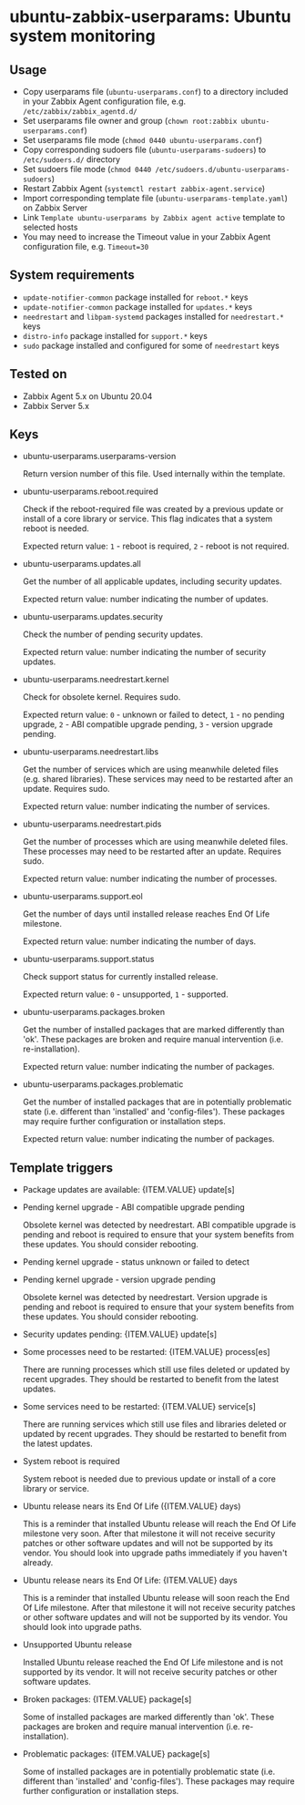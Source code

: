 # ubuntu-zabbix-userparams: Ubuntu system monitoring

## Usage

- Copy userparams file (```ubuntu-userparams.conf```) to a directory included in your Zabbix Agent configuration file, e.g. ```/etc/zabbix/zabbix_agentd.d/```
- Set userparams file owner and group (```chown root:zabbix ubuntu-userparams.conf```)
- Set userparams file mode (```chmod 0440 ubuntu-userparams.conf```)
- Copy corresponding sudoers file (```ubuntu-userparams-sudoers```) to ```/etc/sudoers.d/``` directory
- Set sudoers file mode (```chmod 0440 /etc/sudoers.d/ubuntu-userparams-sudoers```)
- Restart Zabbix Agent (```systemctl restart zabbix-agent.service```)
- Import corresponding template file (```ubuntu-userparams-template.yaml```) on Zabbix Server
- Link ```Template ubuntu-userparams by Zabbix agent active``` template to selected hosts
- You may need to increase the Timeout value in your Zabbix Agent configuration file, e.g. ```Timeout=30```

## System requirements

- ```update-notifier-common``` package installed for ```reboot.*``` keys
- ```update-notifier-common``` package installed for ```updates.*``` keys
- ```needrestart``` and ```libpam-systemd``` packages installed for ```needrestart.*``` keys
- ```distro-info``` package installed for ```support.*``` keys
- ```sudo``` package installed and configured for some of ```needrestart``` keys

## Tested on

- Zabbix Agent 5.x on Ubuntu 20.04
- Zabbix Server 5.x

## Keys

- ubuntu-userparams.userparams-version

  Return version number of this file. Used internally within the template.

- ubuntu-userparams.reboot.required

  Check if the reboot-required file was created by a previous update or install of a core library or service. This flag indicates that a system reboot is needed.

  Expected return value: ```1``` - reboot is required, ```2``` - reboot is not required.

- ubuntu-userparams.updates.all

  Get the number of all applicable updates, including security updates.

  Expected return value: number indicating the number of updates.

- ubuntu-userparams.updates.security

  Check the number of pending security updates.

  Expected return value: number indicating the number of security updates.

- ubuntu-userparams.needrestart.kernel

  Check for obsolete kernel. Requires sudo.

  Expected return value: ```0``` - unknown or failed to detect, ```1``` - no pending upgrade, ```2``` - ABI compatible upgrade pending, ```3``` - version upgrade pending.

- ubuntu-userparams.needrestart.libs

  Get the number of services which are using meanwhile deleted files (e.g. shared libraries). These services may need to be restarted after an update. Requires sudo.

  Expected return value: number indicating the number of services.

- ubuntu-userparams.needrestart.pids

  Get the number of processes which are using meanwhile deleted files. These processes may need to be restarted after an update. Requires sudo.

  Expected return value: number indicating the number of processes.

- ubuntu-userparams.support.eol

  Get the number of days until installed release reaches End Of Life milestone.

  Expected return value: number indicating the number of days.

- ubuntu-userparams.support.status

  Check support status for currently installed release.

  Expected return value: ```0``` - unsupported, ```1``` - supported.

- ubuntu-userparams.packages.broken

  Get the number of installed packages that are marked differently than 'ok'. These packages are broken and require manual intervention (i.e. re-installation).

  Expected return value: number indicating the number of packages.

- ubuntu-userparams.packages.problematic

  Get the number of installed packages that are in potentially problematic state (i.e. different than 'installed' and 'config-files'). These packages may require further configuration or installation steps.

  Expected return value: number indicating the number of packages.

## Template triggers

- Package updates are available: {ITEM.VALUE} update[s]

- Pending kernel upgrade - ABI compatible upgrade pending

  Obsolete kernel was detected by needrestart. ABI compatible upgrade is pending and reboot is required to ensure that your system benefits from these updates. You should consider rebooting.

- Pending kernel upgrade - status unknown or failed to detect

- Pending kernel upgrade - version upgrade pending

  Obsolete kernel was detected by needrestart. Version upgrade is pending and reboot is required to ensure that your system benefits from these updates. You should consider rebooting.

- Security updates pending: {ITEM.VALUE} update[s]

- Some processes need to be restarted: {ITEM.VALUE} process[es]

  There are running processes which still use files deleted or updated by recent upgrades. They should be restarted to benefit from the latest updates.

- Some services need to be restarted: {ITEM.VALUE} service[s]

  There are running services which still use files and libraries deleted or updated by recent upgrades. They should be restarted to benefit from the latest updates.

- System reboot is required

  System reboot is needed due to previous update or install of a core library or service.

- Ubuntu release nears its End Of Life ({ITEM.VALUE} days)

  This is a reminder that installed Ubuntu release will reach the End Of Life milestone very soon. After that milestone it will not receive security patches or other software updates and will not be supported by its vendor. You should look into upgrade paths immediately if you haven't already.

- Ubuntu release nears its End Of Life: {ITEM.VALUE} days

  This is a reminder that installed Ubuntu release will soon reach the End Of Life milestone. After that milestone it will not receive security patches or other software updates and will not be supported by its vendor. You should look into upgrade paths.

- Unsupported Ubuntu release

  Installed Ubuntu release reached the End Of Life milestone and is not supported by its vendor. It will not receive security patches or other software updates.

- Broken packages: {ITEM.VALUE} package[s]

  Some of installed packages are marked differently than 'ok'. These packages are broken and require manual intervention (i.e. re-installation).

- Problematic packages: {ITEM.VALUE} package[s]

  Some of installed packages are in potentially problematic state (i.e. different than 'installed' and 'config-files'). These packages may require further configuration or installation steps.
